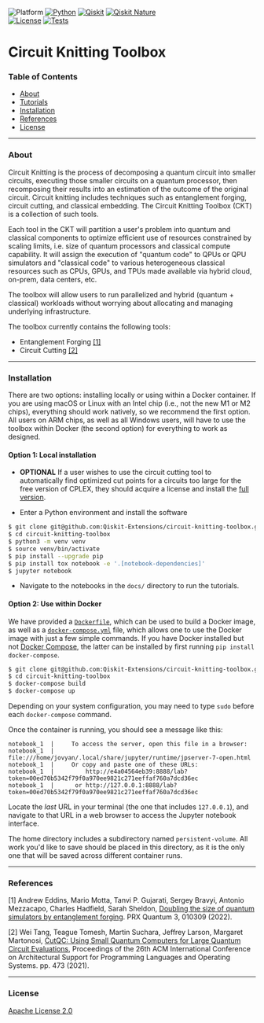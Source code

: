 <!-- SHIELDS -->
<div align="left">

  ![Platform](https://img.shields.io/badge/Platform-Linux%20%7C%20macOS-informational)
  [![Python](https://img.shields.io/badge/Python-3.7%20%7C%203.8%20%7C%203.9%20%7C%203.10-informational)](https://www.python.org/)
  [![Qiskit](https://img.shields.io/badge/Qiskit-%E2%89%A5%200.39.0-6133BD)](https://github.com/Qiskit/qiskit)
  [![Qiskit Nature](https://img.shields.io/badge/Qiskit%20Nature-%E2%89%A5%200.4.4-6133BD)](https://github.com/Qiskit/qiskit-nature)
<br />
  [![License](https://img.shields.io/github/license/qiskit-community/prototype-entanglement-forging?label=License)](LICENSE.txt)
  [![Tests](https://github.com/Qiskit-Extensions/circuit-knitting-toolbox/actions/workflows/test_latest_versions.yml/badge.svg)](https://github.com/Qiskit-Extensions/circuit-knitting-toolbox/actions/workflows/test_latest_versions.yml)

# Circuit Knitting Toolbox

<!-- TABLE OF CONTENTS -->
### Table of Contents
* [About](#about)
* [Tutorials](docs/tutorials/)
* [Installation](#installation)
* [References](#references)
* [License](#license)

----------------------------------------------------------------------------------------------------

<!-- ABOUT -->

### About
Circuit Knitting is the process of decomposing a quantum circuit into smaller circuits, executing those smaller circuits on a quantum processor, then recomposing their results into an estimation of the outcome of the original circuit. Circuit knitting includes techniques such as entanglement forging, circuit cutting, and classical embedding. The Circuit Knitting Toolbox (CKT) is a collection of such tools.

Each tool in the CKT will partition a user's problem into quantum and classical components to optimize efficient use of resources constrained by scaling limits, i.e. size of quantum processors and classical compute capability. It will assign the execution of "quantum code" to QPUs or QPU simulators and "classical code" to various heterogeneous classical resources such as CPUs, GPUs, and TPUs made available via hybrid cloud, on-prem, data centers, etc. 

The toolbox will allow users to run parallelized and hybrid (quantum + classical) workloads without worrying about allocating and managing underlying infrastructure.

The toolbox currently contains the following tools:
- Entanglement Forging [[1]](#references)
- Circuit Cutting [[2]](#references)
  
----------------------------------------------------------------------------------------------------
  
<!-- INSTALLATION -->

### Installation

There are two options: installing locally or using within a Docker container.  If you are using macOS or Linux with an Intel chip (i.e., not the new M1 or M2 chips), everything should work natively, so we recommend the first option.  All users on ARM chips, as well as all Windows users, will have to use the toolbox within Docker (the second option) for everything to work as designed.

#### Option 1: Local installation

* **OPTIONAL** If a user wishes to use the circuit cutting tool to automatically find optimized cut points for a circuits too large for the free version of CPLEX, they should acquire a license and install the [full version](https://www.googleadservices.com/pagead/aclk?sa=L&ai=DChcSEwjuq9OM1M75AhVoFNQBHWqGBW4YABAAGgJvYQ&ohost=www.google.com&cid=CAESauD2CglQCoRYTsgQCH50ip7Y_PCiHfnYyojivn_Od4YBaoXY74TyZYrKZNZuL0H9je0pzRNWut7uutUNmRc2x-P0nuTbQLAaC2p2fI3PTD87BbRBI07uzMo0ZTSmkyWQiGb9C3Hkv1bbawk&sig=AOD64_0oLk3SUhEbH-EQ35AWeP5_94a45A&q&adurl&ved=2ahUKEwiA1MmM1M75AhXXrmoFHdAcCVQQ0Qx6BAgEEAE&nis=2).
  
* Enter a Python environment and install the software

```sh
$ git clone git@github.com:Qiskit-Extensions/circuit-knitting-toolbox.git
$ cd circuit-knitting-toolbox
$ python3 -m venv venv
$ source venv/bin/activate
$ pip install --upgrade pip
$ pip install tox notebook -e '.[notebook-dependencies]'
$ jupyter notebook
```

* Navigate to the notebooks in the `docs/` directory to run the tutorials.

#### Option 2: Use within Docker

We have provided a [`Dockerfile`](Dockerfile), which can be used to build a Docker image, as well as a [`docker-compose.yml`](docker-compose.yml) file, which allows one to use the Docker image with just a few simple commands.  If you have Docker installed but not [Docker Compose](https://pypi.org/project/docker-compose/), the latter can be installed by first running `pip install docker-compose`.

```sh
$ git clone git@github.com:Qiskit-Extensions/circuit-knitting-toolbox.git
$ cd circuit-knitting-toolbox
$ docker-compose build
$ docker-compose up
```

Depending on your system configuration, you may need to type `sudo` before each `docker-compose` command.

Once the container is running, you should see a message like this:

```
notebook_1  |     To access the server, open this file in a browser:
notebook_1  |         file:///home/jovyan/.local/share/jupyter/runtime/jpserver-7-open.html
notebook_1  |     Or copy and paste one of these URLs:
notebook_1  |         http://e4a04564eb39:8888/lab?token=00ed70b5342f79f0a970ee9821c271eeffaf760a7dcd36ec
notebook_1  |      or http://127.0.0.1:8888/lab?token=00ed70b5342f79f0a970ee9821c271eeffaf760a7dcd36ec
```

Locate the _last_ URL in your terminal (the one that includes `127.0.0.1`), and navigate to that URL in a web browser to access the Jupyter notebook interface.

The home directory includes a subdirectory named `persistent-volume`.  All work you'd like to save should be placed in this directory, as it is the only one that will be saved across different container runs.

----------------------------------------------------------------------------------------------------

<!-- REFERENCES -->
### References
[1] Andrew Eddins, Mario Motta, Tanvi P. Gujarati, Sergey Bravyi, Antonio Mezzacapo, Charles Hadfield, Sarah Sheldon, [Doubling the size of quantum simulators by entanglement forging](https://journals.aps.org/prxquantum/abstract/10.1103/PRXQuantum.3.010309). PRX Quantum 3, 010309 (2022).

[2] Wei Tang, Teague Tomesh, Martin Suchara, Jeffrey Larson, Margaret Martonosi, [CutQC: Using Small Quantum Computers for Large Quantum Circuit Evaluations](https://doi.org/10.1145/3445814.3446758), Proceedings of the 26th ACM International Conference on Architectural Support for Programming Languages and Operating Systems. pp. 473 (2021).

----------------------------------------------------------------------------------------------------

<!-- LICENSE -->
### License
[Apache License 2.0](LICENSE.txt)
